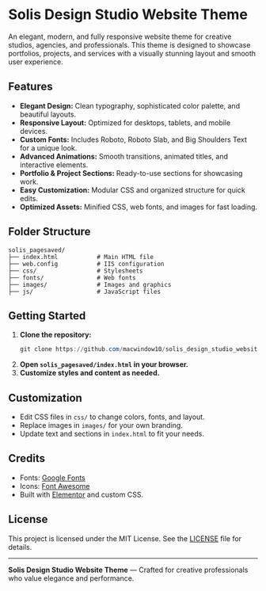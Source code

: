 # Solis Design Studio Website Theme

An elegant, modern, and fully responsive website theme for creative studios, agencies, and professionals. This theme is designed to showcase portfolios, projects, and services with a visually stunning layout and smooth user experience.

## Features

- **Elegant Design:** Clean typography, sophisticated color palette, and beautiful layouts.
- **Responsive Layout:** Optimized for desktops, tablets, and mobile devices.
- **Custom Fonts:** Includes Roboto, Roboto Slab, and Big Shoulders Text for a unique look.
- **Advanced Animations:** Smooth transitions, animated titles, and interactive elements.
- **Portfolio & Project Sections:** Ready-to-use sections for showcasing work.
- **Easy Customization:** Modular CSS and organized structure for quick edits.
- **Optimized Assets:** Minified CSS, web fonts, and images for fast loading.

## Folder Structure

```
solis_pagesaved/
├── index.html           # Main HTML file
├── web.config           # IIS configuration
├── css/                 # Stylesheets
├── fonts/               # Web fonts
├── images/              # Images and graphics
├── js/                  # JavaScript files
```

## Getting Started

1. **Clone the repository:**
   ```powershell
   git clone https://github.com/macwindow10/solis_design_studio_website_theme.git
   ```
2. **Open `solis_pagesaved/index.html` in your browser.**
3. **Customize styles and content as needed.**

## Customization

- Edit CSS files in `css/` to change colors, fonts, and layout.
- Replace images in `images/` for your own branding.
- Update text and sections in `index.html` to fit your needs.

## Credits

- Fonts: [Google Fonts](https://fonts.google.com/)
- Icons: [Font Awesome](https://fontawesome.com/)
- Built with [Elementor](https://elementor.com/) and custom CSS.

## License

This project is licensed under the MIT License. See the [LICENSE](LICENSE) file for details.

---

**Solis Design Studio Website Theme** — Crafted for creative professionals who value elegance and performance.
